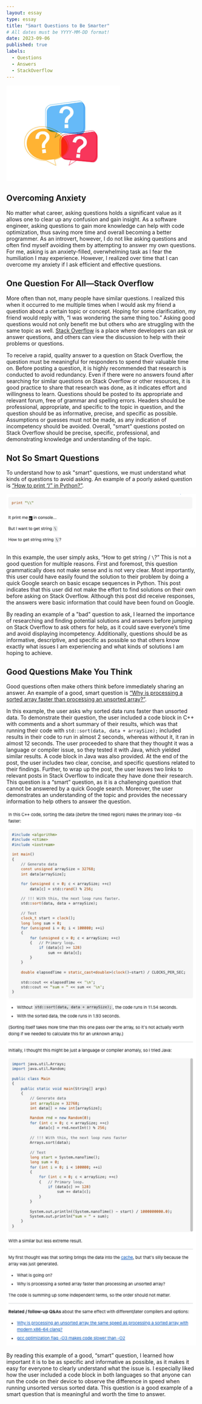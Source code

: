 ```yaml
---
layout: essay
type: essay
title: "Smart Questions to Be Smarter"
# All dates must be YYYY-MM-DD format!
date: 2023-09-06
published: true
labels:
  - Questions
  - Answers
  - StackOverflow
---
```


<img width="300px" class="rounded float-start pe-4" src="../img/questions.jpeg">

## Overcoming Anxiety
No matter what career, asking questions holds a significant value as it allows one to clear up any confusion and gain insight. As a software engineer, asking questions to gain more knowledge can help with code optimization, thus saving more time and overall becoming a better programmer. As an introvert, however, I do not like asking questions and often find myself avoiding them by attempting to answer my own questions. For me, asking is an anxiety-filled, overwhelming task as I fear the humiliation I may experience. However, I realized over time that I can overcome my anxiety if I ask efficient and effective questions. 

## One Question For All—Stack Overflow
More often than not, many people have similar questions. I realized this when it occurred to me multiple times when I would ask my friend a question about a certain topic or concept. Hoping for some clarification, my friend would reply with, “I was wondering the same thing too.” Asking good questions would not only benefit me but others who are struggling with the same topic as well. [Stack Overflow](https://stackoverflow.com/) is a place where developers can ask or answer questions, and others can view the discussion to help with their problems or questions. 

To receive a rapid, quality answer to a question on Stack Overflow, the question must be meaningful for responders to spend their valuable time on. Before posting a question, it is highly recommended that research is conducted to avoid redundancy. Even if there were no answers found after searching for similar questions on Stack Overflow or other resources, it is good practice to share that research was done, as it indicates effort and willingness to learn. Questions should be posted to its appropriate and relevant forum, free of grammar and spelling errors. Headers should be professional, appropriate, and specific to the topic in question, and the question should be as informative, precise, and specific as possible. Assumptions or guesses must not be made, as any indication of incompetency should be avoided. Overall, "smart" questions posted on Stack Overflow should be precise, specific, professional, and demonstrating knowledge and understanding of the topic.

## Not So Smart Questions
To understand how to ask "smart" questions, we must understand what kinds of questions to avoid asking. An example of a poorly asked question is [“How to print “/” in Python?”](https://stackoverflow.com/questions/32491682/how-to-print-in-python). 

<img width="500px" src="../img/badQuestion.png">

In this example, the user simply asks, “How to get string / ```\```?” This is not a good question for multiple reasons. First and foremost, this question grammatically does not make sense and is not very clear. Most importantly, this user could have easily found the solution to their problem by doing a quick Google search on basic escape sequences in Python. This post indicates that this user did not make the effort to find solutions on their own before asking on Stack Overflow. Although this post did receive responses, the answers were basic information that could have been found on Google. 

By reading an example of a "bad" question to ask, I learned the importance of researching and finding potential solutions and answers before jumping on Stack Overflow to ask others for help, as it could save everyone’s time and avoid displaying incompetency. Additionally, questions should be as informative, descriptive, and specific as possible so that others know exactly what issues I am experiencing and what kinds of solutions I am hoping to achieve.

## Good Questions Make You Think 
Good questions often make others think before immediately sharing an answer. An example of a good, smart question is [“Why is processing a sorted array faster than processing an unsorted array?”](https://stackoverflow.com/questions/11227809/why-is-processing-a-sorted-array-faster-than-processing-an-unsorted-array). 

In this example, the user asks why sorted data runs faster than unsorted data. To demonstrate their question, the user included a code block in C++ with comments and a short summary of their results, which was that running their code with ```std::sort(data, data + arraySize);``` included results in their code to run in almost 2 seconds, whereas without it, it ran in almost 12 seconds. The user proceeded to share that they thought it was a language or compiler issue, so they tested it with Java, which yielded similar results. A code block in Java was also provided. At the end of the post, the user includes two clear, concise, and specific questions related to their findings. Further, to wrap up the post, the user leaves two links to relevant posts in Stack Overflow to indicate they have done their research. This question is a “smart” question, as it is a challenging question that cannot be answered by a quick Google search. Moreover, the user demonstrates an understanding of the topic and provides the necessary information to help others to answer the question. 

<img width="500px" src="../img/goodQuestion.png">

By reading this example of a good, “smart” question, I learned how important it is to be as specific and informative as possible, as it makes it easy for everyone to clearly understand what the issue is. I especially liked how the user included a code block in both languages so that anyone can run the code on their device to observe the difference in speed when running unsorted versus sorted data. This question is a good example of a smart question that is meaningful and worth the time to answer. 
